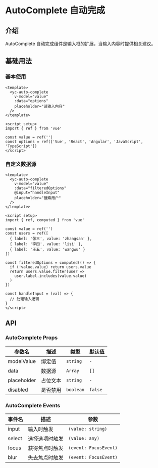 # AutoComplete 自动完成

## 介绍

AutoComplete 自动完成组件是输入框的扩展，当输入内容时提供相关建议。

## 基础用法

### 基本使用

```vue
<template>
  <yc-auto-complete 
    v-model="value" 
    :data="options"
    placeholder="请输入内容"
  />
</template>

<script setup>
import { ref } from 'vue'

const value = ref('')
const options = ref(['Vue', 'React', 'Angular', 'JavaScript', 'TypeScript'])
</script>
```

### 自定义数据源

```vue
<template>
  <yc-auto-complete 
    v-model="value" 
    :data="filteredOptions"
    @input="handleInput"
    placeholder="搜索用户"
  />
</template>

<script setup>
import { ref, computed } from 'vue'

const value = ref('')
const users = ref([
  { label: '张三', value: 'zhangsan' },
  { label: '李四', value: 'lisi' },
  { label: '王五', value: 'wangwu' }
])

const filteredOptions = computed(() => {
  if (!value.value) return users.value
  return users.value.filter(user => 
    user.label.includes(value.value)
  )
})

const handleInput = (val) => {
  // 处理输入逻辑
}
</script>
```

## API

### AutoComplete Props

| 参数名 | 描述 | 类型 | 默认值 |
|--------|------|------|--------|
| modelValue | 绑定值 | `string` | `-` |
| data | 数据源 | `Array` | `[]` |
| placeholder | 占位文本 | `string` | `-` |
| disabled | 是否禁用 | `boolean` | `false` |

### AutoComplete Events

| 事件名 | 描述 | 参数 |
|--------|------|------|
| input | 输入时触发 | `(value: string)` |
| select | 选择选项时触发 | `(value: any)` |
| focus | 获得焦点时触发 | `(event: FocusEvent)` |
| blur | 失去焦点时触发 | `(event: FocusEvent)` |
